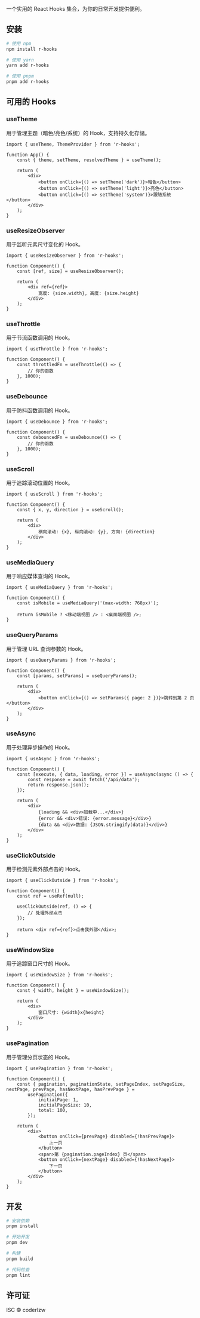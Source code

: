一个实用的 React Hooks 集合，为你的日常开发提供便利。

## 安装

```bash
# 使用 npm
npm install r-hooks

# 使用 yarn
yarn add r-hooks

# 使用 pnpm
pnpm add r-hooks
```

## 可用的 Hooks

### useTheme

用于管理主题（暗色/亮色/系统）的 Hook，支持持久化存储。

```tsx
import { useTheme, ThemeProvider } from 'r-hooks';

function App() {
    const { theme, setTheme, resolvedTheme } = useTheme();

    return (
        <div>
            <button onClick={() => setTheme('dark')}>暗色</button>
            <button onClick={() => setTheme('light')}>亮色</button>
            <button onClick={() => setTheme('system')}>跟随系统</button>
        </div>
    );
}
```

### useResizeObserver

用于监听元素尺寸变化的 Hook。

```tsx
import { useResizeObserver } from 'r-hooks';

function Component() {
    const [ref, size] = useResizeObserver();

    return (
        <div ref={ref}>
            宽度: {size.width}, 高度: {size.height}
        </div>
    );
}
```

### useThrottle

用于节流函数调用的 Hook。

```tsx
import { useThrottle } from 'r-hooks';

function Component() {
    const throttledFn = useThrottle(() => {
        // 你的函数
    }, 1000);
}
```

### useDebounce

用于防抖函数调用的 Hook。

```tsx
import { useDebounce } from 'r-hooks';

function Component() {
    const debouncedFn = useDebounce(() => {
        // 你的函数
    }, 1000);
}
```

### useScroll

用于追踪滚动位置的 Hook。

```tsx
import { useScroll } from 'r-hooks';

function Component() {
    const { x, y, direction } = useScroll();

    return (
        <div>
            横向滚动: {x}, 纵向滚动: {y}, 方向: {direction}
        </div>
    );
}
```

### useMediaQuery

用于响应媒体查询的 Hook。

```tsx
import { useMediaQuery } from 'r-hooks';

function Component() {
    const isMobile = useMediaQuery('(max-width: 768px)');

    return isMobile ? <移动端视图 /> : <桌面端视图 />;
}
```

### useQueryParams

用于管理 URL 查询参数的 Hook。

```tsx
import { useQueryParams } from 'r-hooks';

function Component() {
    const [params, setParams] = useQueryParams();

    return (
        <div>
            <button onClick={() => setParams({ page: 2 })}>跳转到第 2 页</button>
        </div>
    );
}
```

### useAsync

用于处理异步操作的 Hook。

```tsx
import { useAsync } from 'r-hooks';

function Component() {
    const [execute, { data, loading, error }] = useAsync(async () => {
        const response = await fetch('/api/data');
        return response.json();
    });

    return (
        <div>
            {loading && <div>加载中...</div>}
            {error && <div>错误: {error.message}</div>}
            {data && <div>数据: {JSON.stringify(data)}</div>}
        </div>
    );
}
```

### useClickOutside

用于检测元素外部点击的 Hook。

```tsx
import { useClickOutside } from 'r-hooks';

function Component() {
    const ref = useRef(null);

    useClickOutside(ref, () => {
        // 处理外部点击
    });

    return <div ref={ref}>点击我外部</div>;
}
```

### useWindowSize

用于追踪窗口尺寸的 Hook。

```tsx
import { useWindowSize } from 'r-hooks';

function Component() {
    const { width, height } = useWindowSize();

    return (
        <div>
            窗口尺寸: {width}x{height}
        </div>
    );
}
```

### usePagination

用于管理分页状态的 Hook。

```tsx
import { usePagination } from 'r-hooks';

function Component() {
    const { pagination, paginationState, setPageIndex, setPageSize, nextPage, prevPage, hasNextPage, hasPrevPage } =
        usePagination({
            initialPage: 1,
            initialPageSize: 10,
            total: 100,
        });

    return (
        <div>
            <button onClick={prevPage} disabled={!hasPrevPage}>
                上一页
            </button>
            <span>第 {pagination.pageIndex} 页</span>
            <button onClick={nextPage} disabled={!hasNextPage}>
                下一页
            </button>
        </div>
    );
}
```

## 开发

```bash
# 安装依赖
pnpm install

# 开始开发
pnpm dev

# 构建
pnpm build

# 代码检查
pnpm lint
```

## 许可证

ISC © coderlzw

